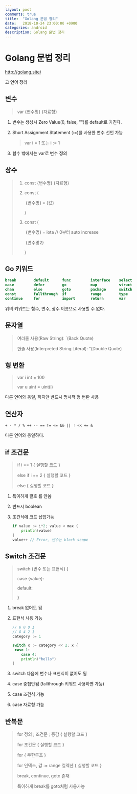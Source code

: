 ```yaml
---
layout: post
comments: true
title:  "Golang 문법 정리"
date:   2018-10-24 23:00:00 +0900
categories: android
description: Golang 문법 정리
---
```


# Golang 문법 정리

http://golang.site/

고 언어 정리

## 변수

>  var {변수명} {자료형}

1. 변수는 생성시 Zero Value(0, false, "")를 default로 가진다. 

2. Short Assignment Statement (:=)를 사용한 변수 선언 가능

   > var i = 1 또는 i := 1

3. 함수 밖에서는 var로 변수 정의

## 상수

> 1. const {변수명} {자료형}
>
> 2. const (
>
>    ​	{변수명} = {값}
>
>    )
>
> 3. const (
>
>    ​	{변수명} = iota // 0부터 auto increase
>
>    ​	{변수명2}
>
>    )

## Go 키워드

```go
break        default      func         interface    select
case         defer        go           map          struct
chan         else         goto         package      switch
const        fallthrough  if           range        type
continue     for          import       return       var
```

위의 키워드는 함수, 변수, 상수 이름으로 사용할 수 없다.

## 문자열

> 여러줄 사용(Raw String): `(Back Quote)
>
> 한줄 사용(Interpreted String Literal): "(Double Quote)

## 형 변환

> var i int = 100
>
> var u uint = uint(i)

다른 언어와 동일, 하지만 반드시 명시적 형 변환 사용

## 연산자

`+ - * / % ++ -- == != <= && || ! << += &`

다른 언어와 동일하다.

## if 조건문

> if i == 1 { 실행할 코드 }
>
> else if i == 2 { 실행할 코드 }
>
> else { 실행할 코드 }

1. 특이하게 괄호 를 안씀

2. 반드시 boolean

3. 조건식에 코드 삽입가능

   ```go
   if value := i*2; value < max {
       println(value)
   }
   value++ // Error, 변수는 block scope
   ```

## Switch 조건문

> switch {변수 또는 표현식} {
>
> case {value}:
>
> default:
>
> }

1. break 없어도 됨

2. 표현식 사용 가능

   ```go
   // 0 0 0 1
   // 8 4 2 1
   category := 1
   
   switch x := category << 2; x {
   	case 1:
       case 4:
       println("hello")
   }
   ```

3. switch 다음에 변수나 표현식이 없어도 됨
4. case 중첩안됨 (fallthrough 키워드 사용하면 가능)
5. case 조건식 가능
6. case 자료형 가능

## 반복문

> for 정의 ; 조건문 ; 증감 { 실행할 코드 }
>
> for 조건문 { 실행할 코드 }
>
> for { 무한루프 }
>
> for 인덱스, 값 := range 컬렉션 { 실행할 코드 }
>
> break, continue, goto 존재
>
> 특이하게 break를 goto처럼 사용가능